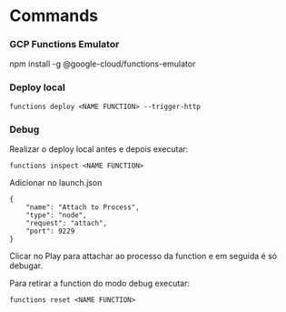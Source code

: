 # Commands

### GCP Functions Emulator
npm install -g @google-cloud/functions-emulator

### Deploy local
```
functions deploy <NAME FUNCTION> --trigger-http
```


### Debug
Realizar o deploy local antes e depois executar:
```
functions inspect <NAME FUNCTION>
```
Adicionar no launch.json
```
{
    "name": "Attach to Process",
    "type": "node",
    "request": "attach",
    "port": 9229
}
```
Clicar no Play para attachar ao processo da function e em seguida é só debugar.

Para retirar a function do modo debug executar:
```
functions reset <NAME FUNCTION>
```
